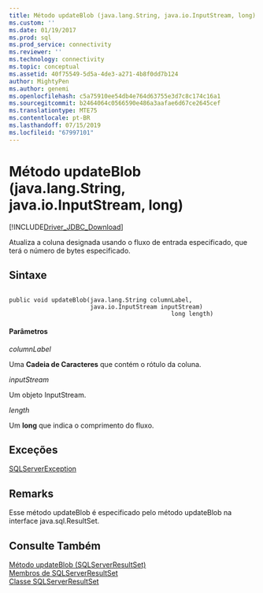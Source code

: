 ```yaml
---
title: Método updateBlob (java.lang.String, java.io.InputStream, long) | Microsoft Docs
ms.custom: ''
ms.date: 01/19/2017
ms.prod: sql
ms.prod_service: connectivity
ms.reviewer: ''
ms.technology: connectivity
ms.topic: conceptual
ms.assetid: 40f75549-5d5a-4de3-a271-4b8f0dd7b124
author: MightyPen
ms.author: genemi
ms.openlocfilehash: c5a75910ee54db4e764d63755e3d7c8c174c16a1
ms.sourcegitcommit: b2464064c0566590e486a3aafae6d67ce2645cef
ms.translationtype: MTE75
ms.contentlocale: pt-BR
ms.lasthandoff: 07/15/2019
ms.locfileid: "67997101"
---
```

# <a name="updateblob-method-javalangstring-javaioinputstream-long"></a>Método updateBlob (java.lang.String, java.io.InputStream, long)
[!INCLUDE[Driver_JDBC_Download](../../../includes/driver_jdbc_download.md)]

  Atualiza a coluna designada usando o fluxo de entrada especificado, que terá o número de bytes especificado.  
  
## <a name="syntax"></a>Sintaxe  
  
```  
  
public void updateBlob(java.lang.String columnLabel,  
                       java.io.InputStream inputStream)  
                                              long length)  
```  
  
#### <a name="parameters"></a>Parâmetros  
 *columnLabel*  
  
 Uma **Cadeia de Caracteres** que contém o rótulo da coluna.  
  
 *inputStream*  
  
 Um objeto InputStream.  
  
 *length*  
  
 Um **long** que indica o comprimento do fluxo.  
  
## <a name="exceptions"></a>Exceções  
 [SQLServerException](../../../connect/jdbc/reference/sqlserverexception-class.md)  
  
## <a name="remarks"></a>Remarks  
 Esse método updateBlob é especificado pelo método updateBlob na interface java.sql.ResultSet.  
  
## <a name="see-also"></a>Consulte Também  
 [Método updateBlob &#40;SQLServerResultSet&#41;](../../../connect/jdbc/reference/updateblob-method-sqlserverresultset.md)   
 [Membros de SQLServerResultSet](../../../connect/jdbc/reference/sqlserverresultset-members.md)   
 [Classe SQLServerResultSet](../../../connect/jdbc/reference/sqlserverresultset-class.md)  
  
  
